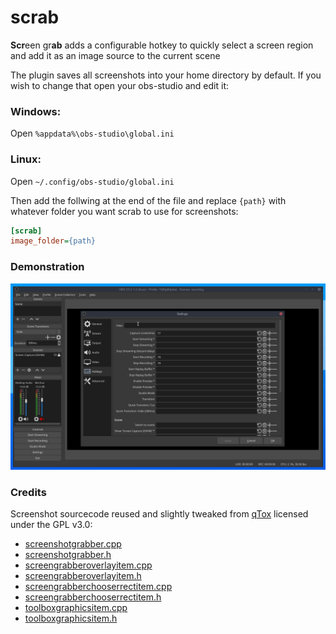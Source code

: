 # scrab
**Scr**een gr**ab**
adds a configurable hotkey to quickly select a screen region and add it as an image source to the current scene

The plugin saves all screenshots into your home directory by default. If you wish to change that open your obs-studio
and edit it:

### Windows:
Open ``%appdata%\obs-studio\global.ini``
### Linux:
Open ``~/.config/obs-studio/global.ini``

Then add the follwing at the end of the file and replace ``{path}`` with whatever folder you want scrab to use for screenshots:
```ini
[scrab]
image_folder={path}
```

### Demonstration
![](out.gif)

### Credits
Screenshot sourcecode reused and slightly tweaked from [qTox](https://github.com/qTox/qTox) licensed under the GPL v3.0:
- [screenshotgrabber.cpp](https://github.com/qTox/qTox/blob/master/src/widget/tool/screenshotgrabber.cpp)
- [screenshotgrabber.h](https://github.com/qTox/qTox/blob/master/src/widget/tool/screenshotgrabber.h)
- [screengrabberoverlayitem.cpp](https://github.com/qTox/qTox/blob/master/src/widget/tool/screengrabberoverlayitem.cpp)
- [screengrabberoverlayitem.h](https://github.com/qTox/qTox/blob/master/src/widget/tool/screengrabberoverlayitem.h)
- [screengrabberchooserrectitem.cpp](https://github.com/qTox/qTox/blob/master/src/widget/tool/screengrabberchooserrectitem.cpp)
- [screengrabberchooserrectitem.h](https://github.com/qTox/qTox/blob/master/src/widget/tool/screengrabberchooserrectitem.h)
- [toolboxgraphicsitem.cpp](https://github.com/qTox/qTox/blob/master/src/widget/tool/toolboxgraphicsitem.cpp)
- [toolboxgraphicsitem.h](https://github.com/qTox/qTox/blob/master/src/widget/tool/toolboxgraphicsitem.h)
